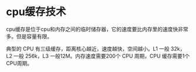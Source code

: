 # cpu缓存技术

cpu缓存是位于cpu和内存之间的临时储存器，它的速度要比内存里的速度快非常多。但是容量有限。

典型的 CPU 有三级缓存，距离核心越近，速度越快，空间越小。L1 一般 32k，L2 一般 256k，L3 一般12M。内存速度需要200个 CPU 周期，CPU 缓存需要1个CPU周期。

